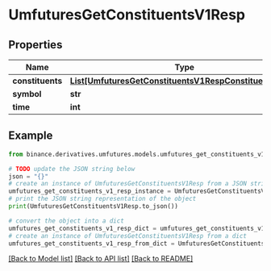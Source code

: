 # UmfuturesGetConstituentsV1Resp


## Properties

Name | Type | Description | Notes
------------ | ------------- | ------------- | -------------
**constituents** | [**List[UmfuturesGetConstituentsV1RespConstituentsInner]**](UmfuturesGetConstituentsV1RespConstituentsInner.md) |  | [optional] 
**symbol** | **str** |  | [optional] 
**time** | **int** |  | [optional] 

## Example

```python
from binance.derivatives.umfutures.models.umfutures_get_constituents_v1_resp import UmfuturesGetConstituentsV1Resp

# TODO update the JSON string below
json = "{}"
# create an instance of UmfuturesGetConstituentsV1Resp from a JSON string
umfutures_get_constituents_v1_resp_instance = UmfuturesGetConstituentsV1Resp.from_json(json)
# print the JSON string representation of the object
print(UmfuturesGetConstituentsV1Resp.to_json())

# convert the object into a dict
umfutures_get_constituents_v1_resp_dict = umfutures_get_constituents_v1_resp_instance.to_dict()
# create an instance of UmfuturesGetConstituentsV1Resp from a dict
umfutures_get_constituents_v1_resp_from_dict = UmfuturesGetConstituentsV1Resp.from_dict(umfutures_get_constituents_v1_resp_dict)
```
[[Back to Model list]](../README.md#documentation-for-models) [[Back to API list]](../README.md#documentation-for-api-endpoints) [[Back to README]](../README.md)


